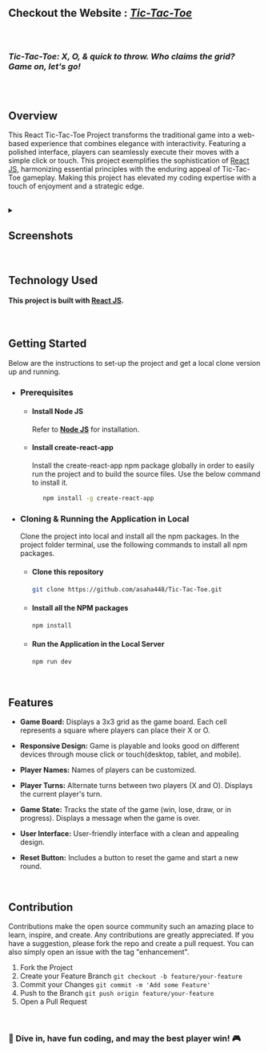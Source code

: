 ## Checkout the Website : <strong><em>[Tic-Tac-Toe](https://asaha448.github.io/Tic-Tac-Toe/)</em></strong>
<br>

##
### *Tic-Tac-Toe: X, O, & quick to throw. Who claims the grid? Game on, let's go!*
##
<br>

## Overview
This React Tic-Tac-Toe Project transforms the traditional game into a web-based experience that combines elegance with interactivity. Featuring a polished interface, players can seamlessly execute their moves with a simple click or touch. This project exemplifies the sophistication of [React JS](https://reactjs.org/), harmonizing essential principles with the enduring appeal of Tic-Tac-Toe gameplay. Making this project has elevated my coding expertise with a touch of enjoyment and a strategic edge.

<br>
<details>
  <summary><h2>Screenshots</h2></summary>

  ![Screenshot 1](https://github.com/asaha448/Tic-Tac-Toe/blob/main/screenshot/website_screenshot_1.png)
  ![Screenshot 2](https://github.com/asaha448/Tic-Tac-Toe/blob/main/screenshot/website_screenshot_2.png)

</details>

<br>

## Technology Used
#### This project  is built with [React JS](https://reactjs.org/).

<br>

## Getting Started
Below are the instructions to set-up the project and get a local clone version up and running.
<ul>
<li>
 
### Prerequisites
<ul>

<li>
  
  #### Install Node JS
Refer to <strong>[Node JS](https://nodejs.org/en/)</strong> for installation.
</li>
<li>
  
#### Install create-react-app
Install the create-react-app npm package globally in order to easily run the project and to build the source files. Use the below command to install it.
```sh
   npm install -g create-react-app
   ```
</li>
</ul>
</li>
<li>
  
### Cloning & Running the Application in Local

Clone the project into local and install all the npm packages. In the project folder terminal, use the following commands to install all npm packages.
<ul>
<li>
  
  #### Clone this repository
   ```sh
   git clone https://github.com/asaha448/Tic-Tac-Toe.git

   ```
</li>
<li>
  
  #### Install all the NPM packages
   ```sh
   npm install
   ```
</li>
<li>
  
  #### Run the Application in the Local Server
   ```js
   npm run dev
   ```
</li>
</ul>
</li>
</ul>

<br>

## Features
- **Game Board:**
  Displays a 3x3 grid as the game board.
  Each cell represents a square where players can place their X or O.

- **Responsive Design:**
  Game is playable and looks good on different devices through mouse click or touch(desktop, tablet, and mobile).

- **Player Names:**
  Names of players can be customized.
    
- **Player Turns:**
  Alternate turns between two players (X and O).
  Displays the current player's turn.

- **Game State:**
  Tracks the state of the game (win, lose, draw, or in progress).
  Displays a message when the game is over.

- **User Interface:**
  User-friendly interface with a clean and appealing design.

- **Reset Button:**
  Includes a button to reset the game and start a new round.

<br>

## Contribution
Contributions make the open source community such an amazing place to learn, inspire, and create. Any contributions are greatly appreciated. If you have a suggestion, please fork the repo and create a pull request. You can also simply open an issue with the tag "enhancement".
1. Fork the Project
2. Create your Feature Branch `git checkout -b feature/your-feature`
3. Commit your Changes `git commit -m 'Add some Feature'`
4. Push to the Branch `git push origin feature/your-feature`
5. Open a Pull Request

<br>

### 🚀 Dive in, have fun coding, and may the best player win! 🎮
